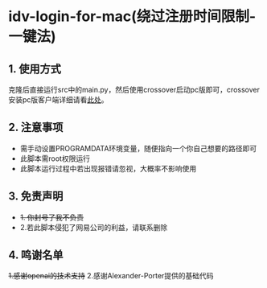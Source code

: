 # idv-login-for-mac(绕过注册时间限制-一键法)

## 1. 使用方式

克隆后直接运行src中的main.py，然后使用crossover启动pc版即可，crossover安装pc版客户端详细请看[此处](https://wiki.biligame.com/dwrg/%E9%9D%9EWindows%E7%B3%BB%E7%BB%9FPC%E7%AB%AF%E5%AE%89%E8%A3%85%E6%95%99%E7%A8%8B)。
## 2. 注意事项
- 需手动设置PROGRAMDATA环境变量，随便指向一个你自己想要的路径即可
- 此脚本需root权限运行
- 此脚本运行过程中若出现报错请忽视，大概率不影响使用

## 3. 免责声明
- ~~1. 你封号了我不负责~~
- 2.若此脚本侵犯了网易公司的利益，请联系删除


## 4. 鸣谢名单

~~1.感谢openai的技术支持~~
2.感谢Alexander-Porter提供的基础代码
